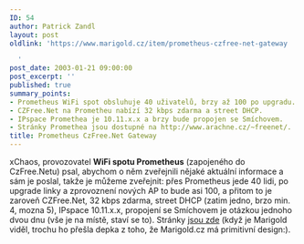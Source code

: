 ```yaml
---
ID: 54
author: Patrick Zandl
layout: post
oldlink: 'https://www.marigold.cz/item/prometheus-czfree-net-gateway

  '
post_date: 2003-01-21 09:00:00
post_excerpt: ''
published: true
summary_points:
- Prometheus WiFi spot obsluhuje 40 uživatelů, brzy až 100 po upgradu.
- CZFree.Net na Prometheu nabízí 32 kbps zdarma a street DHCP.
- IPspace Promethea je 10.11.x.x a brzy bude propojen se Smíchovem.
- Stránky Promethea jsou dostupné na http://www.arachne.cz/~freenet/.
title: Prometheus CzFree.Net Gateway
---
```


xChaos, provozovatel <STRONG>WiFi spotu Prometheus</STRONG> (zapojeného do CzFree.Netu) psal, abychom o něm zveřejnili nějaké aktuální informace a sám je poslal, takže je můžeme zveřejnit: přes Prometheus jede 40 lidi, po upgrade linky a zprovoznení nových AP to bude asi 100, a přitom to je zaroveň CZFree.Net, 32 kbps zdarma, street DHCP (zatim jedno, brzo min. 4, mozna 5), IPspace 10.11.x.x, propojení se Smíchovem je otázkou jednoho dvou dnu (vše je na místě, staví se to). Stránky <A href="http://www.arachne.cz/~freenet/" target=_blank>jsou zde</A> (když je Marigold viděl, trochu ho přešla depka z toho, že Marigold.cz má primitivní design:).
